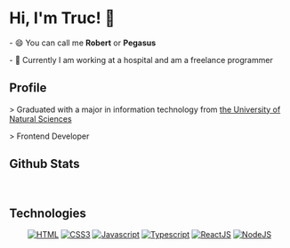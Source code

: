 <h1> Hi, I'm Truc! 👋</h1>
<p>- 😄 You can call me <b>Robert</b> or <b>Pegasus</b></p>
<p>- 🔭 Currently I am working at a hospital and am a freelance programmer </p>

## Profile

<p> > Graduated with a major in information technology from <a href="https://hcmus.edu.vn/">the University of Natural Sciences</a></p>
<p> > Frontend Developer </p>

## Github Stats

<img src="https://github-readme-stats.vercel.app/api?username=TrungTruc-KingRobert&show_icons=true" alt=""/>

<img src="https://github-readme-stats.vercel.app/api/top-langs?username=TrungTruc-KingRobert&layout=compact&langs_count=10" alt="" />

## Technologies

<p align="center">
<a href="https://github.com/TrungTruc-KingRobert"><img src="https://img.shields.io/badge/HTML-orange.svg?style=for-the-badge&logo=html5&logoColor=ffffff" alt="HTML"></a>
<a href="https://github.com/TrungTruc-KingRobert"><img src="https://img.shields.io/badge/CSS3-3aabe8.svg?style=for-the-badge&logo=css3&logoColor=ffffff" alt="CSS3"></a>
<a href="https://github.com/TrungTruc-KingRobert"><img src="https://img.shields.io/badge/JavaScript-f5f542.svg?style=for-the-badge&logo=javascript&logoColor=ffffff" alt="Javascript"></a>
<a href="https://github.com/TrungTruc-KingRobert"><img src="https://img.shields.io/badge/TypeScript-blue.svg?style=for-the-badge&logo=typescript&logoColor=ffffff" alt="Typescript"></a>
<a href="https://github.com/TrungTruc-KingRobert"><img src="https://img.shields.io/badge/ReactJS-61DAFB.svg?style=for-the-badge&logo=React&logoColor=ffffff" alt="ReactJS"></a>
<a href="https://github.com/TrungTruc-KingRobert"><img src="https://img.shields.io/badge/node.js-%23339933.svg?&style=for-the-badge&logo=node.js&logoColor=white" alt="NodeJS"></a>
</p>

